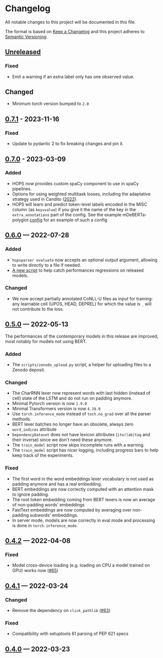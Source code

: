 Changelog
=========

All notable changes to this project will be documented in this file.

The format is based on [Keep a Changelog](http://keepachangelog.com/) and this project adheres to
[Semantic Versioning](http://semver.org/).

## [Unreleased]

### Fixed

- Emit a warning if an extra label only has one observed value.

## Changed

- Minimum torch version bumped to `2.0`

## [0.7.1] - 2023-11-16

[Unreleased]: https://github.com/hopsparser/hopsparser/compare/v0.7.1...HEAD
[0.7.1]: https://github.com/hopsparser/hopsparser/compare/v0.7.0...v0.7.1

### Fixed

- Update to pydantic 2 to fix breaking changes and pin it.

## [0.7.0] - 2023-03-09

[0.7.0]: https://github.com/hopsparser/hopsparser/compare/v0.6.0...v0.7.0

### Added

- HOPS now provides custom spaCy component to use in spaCy pipelines.
- Options for using weighted multitask losses, including the adaptative strategy used in Candito
  ([2022](https://aclanthology.org/2022.findings-acl.190)).
- HOPS will learn and predict token-level labels encoded in the MISC column (as `key=value`) if you
  give it the name of the key in the `extra_annotations` part of the config. See the example
  mDeBERTa-polyglot
  [config](https://github.com/hopsparser/hopsparser/blob/main/examples/mdeberta-polyglot.yaml) for
  an example of such a config

## [0.6.0] — 2022-07-28

[0.6.0]: https://github.com/hopsparser/hopsparser/compare/v0.5.0...v0.6.0

### Added

- `hopsparser evaluate` now accepts an optional output argument, allowing to write directly to a
  file if needed.
- [A new script](test_models.py) to help catch performances regressions on released models.

### Changed

- We now accept partially annotated CoNLL-U files as input for training: any learnable cell (UPOS,
  HEAD, DEPREL) for which the value is `_` will not contribute to the loss.

## [0.5.0] — 2022-05-13

[0.5.0]: https://github.com/hopsparser/hopsparser/compare/v0.4.2...v0.5.0

The performances of the contemporary models in this release are improved, most notably for models
not using BERT.

### Added

- The `scripts/zenodo_upload.py` script, a helper for uploading files to a Zenodo deposit.

### Changed

- The CharRNN lexer now represent words with last hidden (instead of cell) state of the LSTM and do
  not run on padding anymore.
- Minimal Pytorch version is now `1.9.0`
- Minimal Transformers version is now `4.19.0`
- Use `torch.inference_mode` instead of `toch.no_grad` over all the parser methods.
- BERT lexer batches no longer have an obsolete, always zero `word_indices` attribute
- `DependencyDataset` does not have lexicon attributes (`ito(lab|tag` and their inverse) since we
  don't need these anymore.
- The `train_model` script now skips incomplete runs with a warning.
- The `train_model` script has nicer logging, including progress bars to help keep track of the
  experiments.

### Fixed

- The first word in the word embeddings lexer vocabulary is not used as padding anymore and has a
  real embedding.
- BERT embeddings are now correctly computed with an attention mask to ignore padding.
- The root token embedding coming from BERT lexers is now an average of non-padding words'
  embeddings
- FastText embeddings are now computed by averaging over non-padding subwords' embeddings.
- In server mode, models are now correctly in eval mode and processing is done
  in `torch.inference_mode`.

## [0.4.2] — 2022-04-08

[0.4.2]: https://github.com/hopsparser/hopsparser/compare/v0.4.1...v0.4.2

### Fixed

- Model cross-device loading (e.g. loading on CPU a model trained on GPU) works now ([#65](https://github.com/hopsparser/hopsparser/issues/65))

## [0.4.1] — 2022-03-24

[0.4.1]: https://github.com/hopsparser/hopsparser/compare/v0.4.0...v0.4.1

### Changed

- Remove the dependency on `click_pathlib` ([#63](https://github.com/hopsparser/hopsparser/pull/63))

### Fixed

- Compatibility with setuptools 61 parsing of PEP 621 specs

## [0.4.0] — 2022-03-23

[0.4.0]: https://github.com/hopsparser/hopsparser/compare/v0.3.2...v0.4.0

